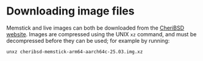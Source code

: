 # Downloading image files

Memstick and live images can both be downloaded from the [CheriBSD
website](https://www.cheribsd.org/).
Images are compressed using the UNIX `xz` command, and must be decompressed
before they can be used; for example by running:

```
unxz cheribsd-memstick-arm64-aarch64c-25.03.img.xz
````
